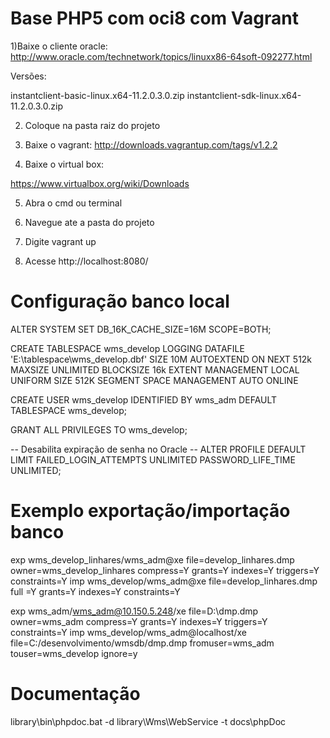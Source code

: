 Base PHP5 com oci8 com Vagrant
===========================

1)Baixe o cliente oracle:
http://www.oracle.com/technetwork/topics/linuxx86-64soft-092277.html

Versões: 

instantclient-basic-linux.x64-11.2.0.3.0.zip
instantclient-sdk-linux.x64-11.2.0.3.0.zip

2) Coloque na pasta raiz do projeto

3) Baixe o vagrant:
http://downloads.vagrantup.com/tags/v1.2.2

4) Baixe o virtual box:

https://www.virtualbox.org/wiki/Downloads

5) Abra o cmd ou terminal

6) Navegue ate a pasta do projeto 

7) Digite vagrant up

8) Acesse http://localhost:8080/

Configuração banco local
===========================

ALTER SYSTEM SET DB_16K_CACHE_SIZE=16M SCOPE=BOTH;

CREATE TABLESPACE wms_develop
LOGGING DATAFILE 'E:\tablespace\wms_develop.dbf' SIZE 10M
AUTOEXTEND ON NEXT 512k MAXSIZE UNLIMITED
BLOCKSIZE 16k
EXTENT MANAGEMENT LOCAL UNIFORM SIZE 512K
SEGMENT SPACE MANAGEMENT AUTO
ONLINE

CREATE USER wms_develop
IDENTIFIED BY wms_adm
DEFAULT TABLESPACE wms_develop;

GRANT ALL PRIVILEGES TO wms_develop;

-- Desabilita expiração de senha no Oracle --
ALTER PROFILE DEFAULT LIMIT
FAILED_LOGIN_ATTEMPTS UNLIMITED
PASSWORD_LIFE_TIME UNLIMITED;

Exemplo exportação/importação banco
===========================
exp wms_develop_linhares/wms_adm@xe file=develop_linhares.dmp owner=wms_develop_linhares compress=Y grants=Y indexes=Y triggers=Y constraints=Y
imp wms_develop/wms_adm@xe file=develop_linhares.dmp full =Y grants=Y indexes=Y constraints=Y

exp wms_adm/wms_adm@10.150.5.248/xe file=D:\dmp.dmp owner=wms_adm compress=Y grants=Y indexes=Y triggers=Y constraints=Y
imp wms_develop/wms_adm@localhost/xe file=C:/desenvolvimento/wmsdb/dmp.dmp fromuser=wms_adm touser=wms_develop ignore=y

Documentação
===========================

library\bin\phpdoc.bat -d library\Wms\WebService -t docs\phpDoc